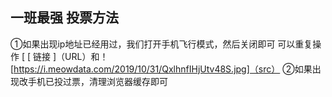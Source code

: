 ## 一班最强  投票方法
①如果出现ip地址已经用过，我们打开手机飞行模式，然后关闭即可
可以重复操作
[ [ 链接 ]（URL）和！[https://i.meowdata.com/2019/10/31/QxlhnfIHjUtv48S.jpg]（src）
②如果出现改手机已投过票，清理浏览器缓存即可
